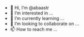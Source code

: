 







- 👋 Hi, I’m @abaastr
- 👀 I’m interested in ...
- 🌱 I’m currently learning ...
- 💞️ I’m looking to collaborate on ...
- 📫 How to reach me ...

<!---
abaastr/abaastr is a ✨ special ✨ repository because its `README.md` (this file) appears on your GitHub profile.
You can click the Preview link to take a look at your changes.
--->
